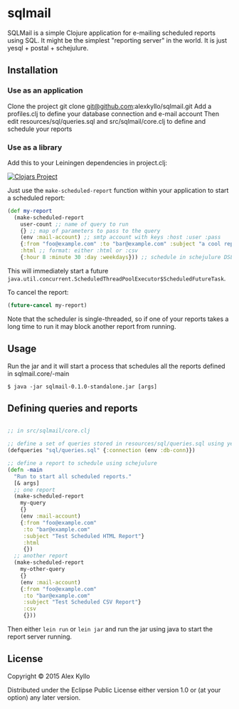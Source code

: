 # sqlmail

SQLMail is a simple Clojure application for e-mailing scheduled reports using SQL. It might be the simplest "reporting server" in the world. It is just yesql + postal + schejulure.

## Installation

### Use as an application
Clone the project
git clone git@github.com:alexkyllo/sqlmail.git
Add a profiles.clj to define your database connection and e-mail account
Then edit resources/sql/queries.sql and src/sqlmail/core.clj to define and schedule your reports

### Use as a library
Add this to your Leiningen dependencies in project.clj:

[![Clojars Project](http://clojars.org/sqlmail/latest-version.svg)](http://clojars.org/sqlmail)

Just use the `make-scheduled-report` function within your application to start a scheduled report:

```clojure
(def my-report
  (make-scheduled-report
    user-count ;; name of query to run
    {} ;; map of parameters to pass to the query
    (env :mail-account) ;; smtp account with keys :host :user :pass
    {:from "foo@example.com" :to "bar@example.com" :subject "a cool report"} ;; e-mail headers
    :html ;; format: either :html or :csv
    {:hour 8 :minute 30 :day :weekdays})) ;; schedule in schejulure DSL
```

This will immediately start a future `java.util.concurrent.ScheduledThreadPoolExecutor$ScheduledFutureTask`.

To cancel the report:

```clojure
(future-cancel my-report)
```
Note that the scheduler is single-threaded, so if one of your reports takes a long time to run it may block another report from running.

## Usage

Run the jar and it will start a process that schedules all the reports defined in sqlmail.core/-main

    $ java -jar sqlmail-0.1.0-standalone.jar [args]

## Defining queries and reports

```clojure

;; in src/sqlmail/core.clj

;; define a set of queries stored in resources/sql/queries.sql using yesql
(defqueries "sql/queries.sql" {:connection (env :db-conn)})

;; define a report to schedule using schejulure
(defn -main
  "Run to start all scheduled reports."
  [& args]
  ;; one report
  (make-scheduled-report
    my-query
    {}
    (env :mail-account)
    {:from "foo@example.com"
     :to "bar@example.com"
     :subject "Test Scheduled HTML Report"}
     :html
     {})
  ;; another report
  (make-scheduled-report
    my-other-query
    {}
    (env :mail-account)
    {:from "foo@example.com"
     :to "bar@example.com"
     :subject "Test Scheduled CSV Report"}
     :csv
     {}))
```

Then either `lein run` or `lein jar` and run the jar using java to start the report server running.

## License

Copyright © 2015 Alex Kyllo

Distributed under the Eclipse Public License either version 1.0 or (at
your option) any later version.
